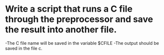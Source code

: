 # Write a script that runs a C file through the preprocessor and save the result into another file.

-The C file name will be saved in the variable $CFILE
-The output should be saved in the file c.